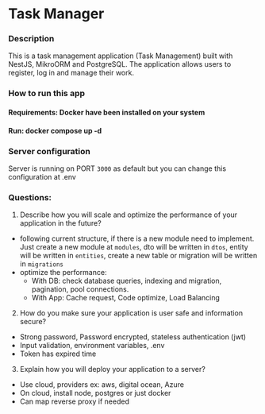 # Task Manager

### Description

This is a task management application (Task Management) built with NestJS, MikroORM and PostgreSQL. The application allows users to register, log in and manage their work.

### How to run this app

#### Requirements: Docker have been installed on your system

#### Run: docker compose up -d

### Server configuration

Server is running on PORT `3000` as default but you can change this configuration at .env

### Questions:

1. Describe how you will scale and optimize the performance of your application in the future?

- following current structure, if there is a new module need to implement. Just create a new module at `modules`, dto will be written in `dtos`, entity will be written in `entities`, create a new table or migration will be written in `migrations`
- optimize the performance:
  - With DB: check database queries, indexing and migration, pagination, pool connections.
  - With App: Cache request, Code optimize, Load Balancing

2. How do you make sure your application is user safe and information secure?

- Strong password, Password encrypted, stateless authentication (jwt)
- Input validation, environment variables, .env
- Token has expired time

3. Explain how you will deploy your application to a server?

- Use cloud, providers ex: aws, digital ocean, Azure
- On cloud, install node, postgres or just docker
- Can map reverse proxy if needed
